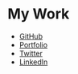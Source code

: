 # My Work

* [GitHub](https://github.com/KatherineMichel)
* [Portfolio](http://katherinemichel.github.io)
* [Twitter](https://twitter.com/KatiMichel)
* [LinkedIn](https://www.linkedin.com/in/katherinemichel)
